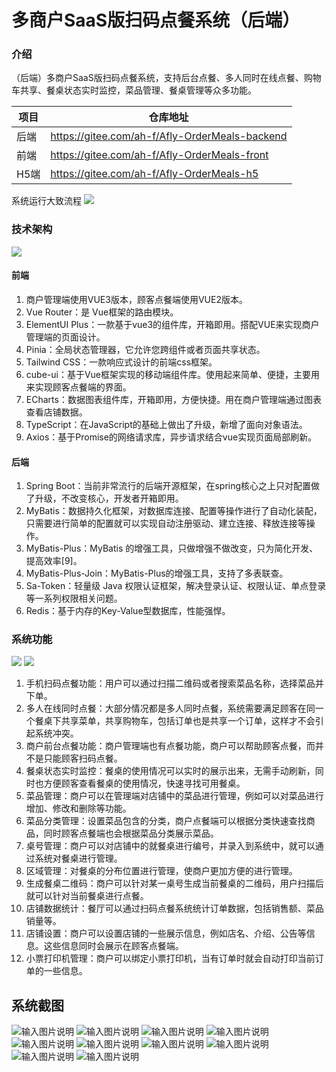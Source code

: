 # 多商户SaaS版扫码点餐系统（后端）

### 介绍
（后端）多商户SaaS版扫码点餐系统，支持后台点餐、多人同时在线点餐、购物车共享、餐桌状态实时监控，菜品管理、餐桌管理等众多功能。

| 项目  | 仓库地址 |
|-----|------------------------------------------------|
| 后端  | https://gitee.com/ah-f/Afly-OrderMeals-backend |
| 前端  | https://gitee.com/ah-f/Afly-OrderMeals-front   |
| H5端 | https://gitee.com/ah-f/Afly-OrderMeals-h5      |

系统运行大致流程
![](doc/%E5%9B%BE%E7%89%87.png)

### 技术架构
![](doc/%E5%9B%BE%E7%89%871.png)
#### 前端
1. 商户管理端使用VUE3版本，顾客点餐端使用VUE2版本。
2. Vue Router：是 Vue框架的路由模块。
3. ElementUI Plus：一款基于vue3的组件库，开箱即用。搭配VUE来实现商户管理端的页面设计。
4. Pinia：全局状态管理器，它允许您跨组件或者页面共享状态。
5. Tailwind CSS：一款响应式设计的前端css框架。
6. cube-ui：基于Vue框架实现的移动端组件库。使用起来简单、便捷，主要用来实现顾客点餐端的界面。
7. ECharts：数据图表组件库，开箱即用，方便快捷。用在商户管理端通过图表查看店铺数据。
8. TypeScript：在JavaScript的基础上做出了升级，新增了面向对象语法。
9. Axios：基于Promise的网络请求库，异步请求结合vue实现页面局部刷新。
#### 后端
1. Spring Boot：当前非常流行的后端开源框架，在spring核心之上只对配置做了升级，不改变核心，开发者开箱即用。
2. MyBatis：数据持久化框架，对数据库连接、配置等操作进行了自动化装配，只需要进行简单的配置就可以实现自动注册驱动、建立连接、释放连接等操作。
3. MyBatis-Plus：MyBatis 的增强工具，只做增强不做改变，只为简化开发、提高效率[9]。
4. MyBatis-Plus-Join：MyBatis-Plus的增强工具，支持了多表联查。
5. Sa-Token：轻量级 Java 权限认证框架，解决登录认证、权限认证、单点登录等一系列权限相关问题。
6. Redis：基于内存的Key-Value型数据库，性能强悍。

### 系统功能
![](doc/%E5%9B%BE%E7%89%872.png)
![](doc/%E5%9B%BE%E7%89%873.png)
1. 手机扫码点餐功能：用户可以通过扫描二维码或者搜索菜品名称，选择菜品并下单。
2. 多人在线同时点餐：大部分情况都是多人同时点餐，系统需要满足顾客在同一个餐桌下共享菜单，共享购物车，包括订单也是共享一个订单，这样才不会引起系统冲突。
3. 商户前台点餐功能：商户管理端也有点餐功能，商户可以帮助顾客点餐，而并不是只能顾客扫码点餐。
4. 餐桌状态实时监控：餐桌的使用情况可以实时的展示出来，无需手动刷新，同时也方便顾客查看餐桌的使用情况，快速寻找可用餐桌。
5. 菜品管理：商户可以在管理端对店铺中的菜品进行管理，例如可以对菜品进行增加、修改和删除等功能。
6. 菜品分类管理：设置菜品包含的分类，商户点餐端可以根据分类快速查找商品，同时顾客点餐端也会根据菜品分类展示菜品。
7. 桌号管理：商户可以对店铺中的就餐桌进行编号，并录入到系统中，就可以通过系统对餐桌进行管理。
8. 区域管理：对餐桌的分布位置进行管理，使商户更加方便的进行管理。
9. 生成餐桌二维码：商户可以针对某一桌号生成当前餐桌的二维码，用户扫描后就可以针对当前餐桌进行点餐。
10. 店铺数据统计：餐厅可以通过扫码点餐系统统计订单数据，包括销售额、菜品销量等。
11. 店铺设置：商户可以设置店铺的一些展示信息，例如店名、介绍、公告等信息。这些信息同时会展示在顾客点餐端。
12. 小票打印机管理：商户可以绑定小票打印机，当有订单时就会自动打印当前订单的一些信息。

## 系统截图
![输入图片说明](doc/1.png)
![输入图片说明](doc/2.png)
![输入图片说明](doc/3.png)
![输入图片说明](doc/4.png)
![输入图片说明](doc/5.png)
![输入图片说明](doc/6.png)
![输入图片说明](doc/7.png)
![输入图片说明](doc/8.png)
![输入图片说明](doc/9.png)
![输入图片说明](doc/10.png)